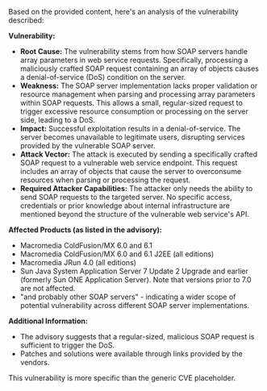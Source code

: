 Based on the provided content, here's an analysis of the vulnerability described:

**Vulnerability:**

*   **Root Cause:** The vulnerability stems from how SOAP servers handle array parameters in web service requests. Specifically, processing a maliciously crafted SOAP request containing an array of objects causes a denial-of-service (DoS) condition on the server.
*   **Weakness:** The SOAP server implementation lacks proper validation or resource management when parsing and processing array parameters within SOAP requests. This allows a small, regular-sized request to trigger excessive resource consumption or processing on the server side, leading to a DoS.
*   **Impact:** Successful exploitation results in a denial-of-service. The server becomes unavailable to legitimate users, disrupting services provided by the vulnerable SOAP server.
*   **Attack Vector:** The attack is executed by sending a specifically crafted SOAP request to a vulnerable web service endpoint. This request includes an array of objects that cause the server to overconsume resources when parsing or processing the request.
*   **Required Attacker Capabilities:** The attacker only needs the ability to send SOAP requests to the targeted server. No specific access, credentials or prior knowledge about internal infrastructure are mentioned beyond the structure of the vulnerable web service's API.

**Affected Products (as listed in the advisory):**

*   Macromedia ColdFusion/MX 6.0 and 6.1
*   Macromedia ColdFusion/MX 6.0 and 6.1 J2EE (all editions)
*   Macromedia JRun 4.0 (all editions)
*   Sun Java System Application Server 7 Update 2 Upgrade and earlier (formerly Sun ONE Application Server). Note that versions prior to 7.0 are not affected.
*   "and probably other SOAP servers" - indicating a wider scope of potential vulnerability across different SOAP server implementations.

**Additional Information:**

*   The advisory suggests that a regular-sized, malicious SOAP request is sufficient to trigger the DoS.
*   Patches and solutions were available through links provided by the vendors.

This vulnerability is more specific than the generic CVE placeholder.